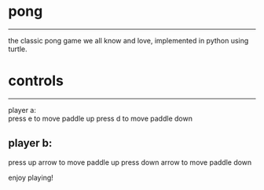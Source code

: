 # pong
---- 
the classic pong game we all know and love, implemented in python using turtle. 
  
  
# controls 
---- 
player a:  
press e to move paddle up 
press d to move paddle down 
  
  
player b:  
----
press up arrow to move paddle up 
press down arrow to move paddle down 
  
  
  
  
enjoy playing! 
